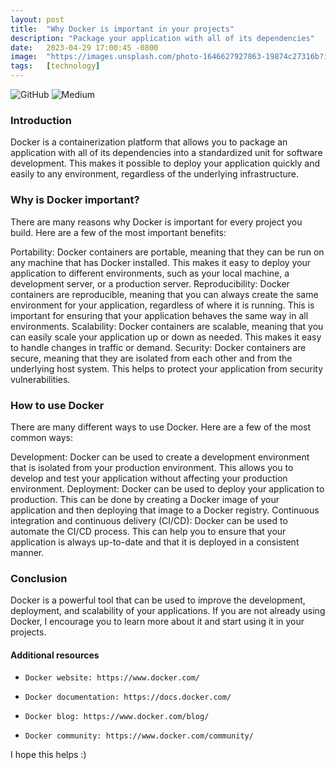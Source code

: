 ```yaml
---
layout: post
title:  "Why Docker is important in your projects"
description: "Package your application with all of its dependencies"
date:   2023-04-29 17:00:45 -0800
image:  "https://images.unsplash.com/photo-1646627927863-19874c27316b?ixlib=rb-4.0.3&ixid=M3wxMjA3fDB8MHxwaG90by1wYWdlfHx8fGVufDB8fHx8fA%3D%3D&auto=format&fit=crop&w=928&q=80"
tags:   [technology]
---
```

![GitHub](https://img.shields.io/badge/github-%23121011.svg?style=for-the-badge&logo=github&logoColor=white)
![Medium](https://img.shields.io/badge/Medium-12100E?style=for-the-badge&logo=medium&logoColor=white)

### Introduction

Docker is a containerization platform that allows you to package an application with all of its dependencies into a standardized unit for software development. This makes it possible to deploy your application quickly and easily to any environment, regardless of the underlying infrastructure.

### Why is Docker important?

There are many reasons why Docker is important for every project you build. Here are a few of the most important benefits:

Portability: Docker containers are portable, meaning that they can be run on any machine that has Docker installed. This makes it easy to deploy your application to different environments, such as your local machine, a development server, or a production server.
Reproducibility: Docker containers are reproducible, meaning that you can always create the same environment for your application, regardless of where it is running. This is important for ensuring that your application behaves the same way in all environments.
Scalability: Docker containers are scalable, meaning that you can easily scale your application up or down as needed. This makes it easy to handle changes in traffic or demand.
Security: Docker containers are secure, meaning that they are isolated from each other and from the underlying host system. This helps to protect your application from security vulnerabilities.

### How to use Docker

There are many different ways to use Docker. Here are a few of the most common ways:

Development: Docker can be used to create a development environment that is isolated from your production environment. This allows you to develop and test your application without affecting your production environment.
Deployment: Docker can be used to deploy your application to production. This can be done by creating a Docker image of your application and then deploying that image to a Docker registry.
Continuous integration and continuous delivery (CI/CD): Docker can be used to automate the CI/CD process. This can help you to ensure that your application is always up-to-date and that it is deployed in a consistent manner.

### Conclusion

Docker is a powerful tool that can be used to improve the development, deployment, and scalability of your applications. If you are not already using Docker, I encourage you to learn more about it and start using it in your projects.

#### Additional resources

-     Docker website: https://www.docker.com/
-     Docker documentation: https://docs.docker.com/
-     Docker blog: https://www.docker.com/blog/
-     Docker community: https://www.docker.com/community/

I hope this helps :)